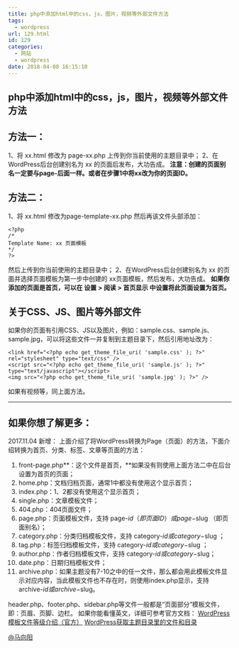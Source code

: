 ```yaml
---
title: php中添加html中的css，js，图片，视频等外部文件方法
tags:
  - wordpress
url: 129.html
id: 129
categories:
  - 网站
  - wordpress
date: 2018-04-08 16:15:10
---
```


php中添加html中的css，js，图片，视频等外部文件方法
-------------------------------

**方法一：**
--------

1、将 xx.html 修改为 page-xx.php 上传到你当前使用的主题目录中； 2、在WordPress后台创建别名为 xx 的页面后发布，大功告成。 **注意：创建的页面别名一定要与page-后面一样。或者在步骤1中将xx改为你的页面ID。**

**方法二：**
--------

1、将 xx.html 修改为page-template-xx.php 然后再该文件头部添加：

    <?php
    /*
    Template Name: xx 页面模板
    */
    ?>
    

然后上传到你当前使用的主题目录中； 2、在WordPress后台创建别名为 xx 的页面并选择页面模板为第一步中创建的 xx页面模板，然后发布，大功告成。 **如果你添加的页面是首页，可以在 设置 > 阅读 \> 首页显示 中设置将此页面设置为首页。**

**关于CSS、JS、图片等外部文件**
--------------------

如果你的页面有引用CSS、JS以及图片，例如：sample.css、sample.js、sample.jpg，可以将这些文件一并复制到主题目录下，然后引用地址改为：

    <link href="<?php echo get_theme_file_uri( 'sample.css' ); ?>" rel="stylesheet" type="text/css" />
    <script src="<?php echo get_theme_file_uri( 'sample.js' ); ?>" type="text/javascript"></script>
    <img src="<?php echo get_theme_file_uri( 'sample.jpg' ); ?>" />
    

如果有视频等，同上面方法。

* * *

**如果你想了解更多：**
-------------

2017.11.04 新增： 上面介绍了将WordPress转换为Page（页面）的方法，下面介绍转换为首页、分类、标签、文章等页面的方法：

1.  front-page.php**：这个文件是首页，**如果没有则使用上面方法二中在后台设置为首页的页面；
2.  home.php：文档归档页面，通常1中都没有使用这个显示首页；
3.  index.php：1、2都没有使用这个显示首页；
4.  single.php：文章模板文件；
5.  404.php：404页面文件；
6.  page.php：页面模板文件，支持 page-$id （即页面 ID）或 page-$slug （即页面别名）；
7.  category.php：分类归档模板文件，支持 category-$id 或category-$slug ；
8.  tag.php：标签归档模板文件，支持 category-$id 或category-$slug ；
9.  author.php：作者归档模板文件，支持 category-$id 或 category-$slug；
10.  date.php：日期归档模板文件；
11.  archive.php：如果主题没有7-10之中的任一文件，那么都会用此模板文件显示对应内容，当此模板文件也不存在时，则使用index.php显示，支持 archive-$id 或archive-$slug。

header.php、footer.php、sidebar.php等文件一般都是“页面部分”模板文件，即：页眉、页脚、边栏。 如果你能看懂英文，详细可参考官方文档： [WordPress模板文件等级介绍（官方）](https://link.zhihu.com/?target=https%3A//developer.wordpress.org/themes/basics/template-hierarchy/) [WordPress获取主题目录里的文件和目录](https://link.zhihu.com/?target=https%3A//developer.wordpress.org/themes/basics/linking-theme-files-directories/)

[@马向阳](https://www.zhihu.com/question/20129430/answer/40653740)
